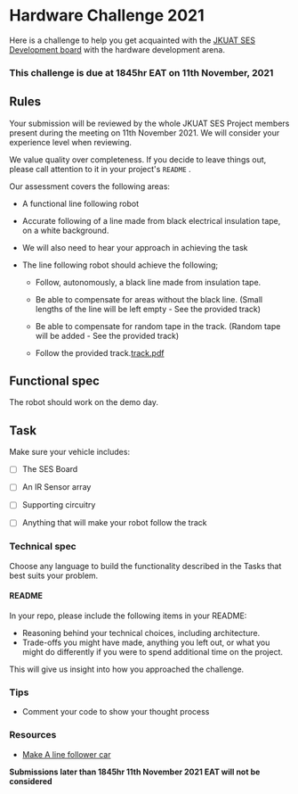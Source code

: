 # Hardware Challenge 2021

Here is a challenge to help you get acquainted with the [JKUAT SES Development board](https://github.com/JKUATSES/sesBoardv1) with the hardware development arena.

### This challenge is due at 1845hr EAT on 11th November, 2021

## Rules

Your submission will be reviewed by the whole JKUAT SES Project members present during the meeting on 11th November 2021. We will consider your experience level when reviewing.

We value quality over completeness. If you decide to leave things out, please call attention to it in your project's `README` .

Our assessment covers the following areas:

*   A functional line following robot
*   Accurate following of a line made from black electrical insulation tape, on a white background.
*   We will also need to hear your approach in achieving the task
*   The line following robot should achieve the following;

    - Follow, autonomously, a black line made from insulation tape.

    - Be able to compensate for areas without the black line. (Small lengths of the line will be left empty - See the provided track)

    - Be able to compensate for random tape in the track. (Random tape will be added - See the provided track)

    - Follow the provided track.[track.pdf](https://github.com/JKUATSES/2021-project-hack/files/7359907/track.pdf)



## Functional spec

The robot should work on the demo day.

## Task

Make sure your vehicle includes:

* [ ] The SES Board

* [ ] An IR Sensor array

* [ ] Supporting circuitry

* [ ] Anything that will make your robot follow the track


### Technical spec

Choose any language to build the functionality described in the Tasks that best suits your problem.

#### README

In your repo, please include the following items in your README:

*   Reasoning behind your technical choices, including architecture.
*   Trade-offs you might have made, anything you left out, or what you might do differently if you were to spend additional time on the project.

This will give us insight into how you approached the challenge.

### Tips

* Comment your code to show your thought process

### Resources

* [Make A line follower car](https://www.pcbway.com/blog/Activities/Make_Arduino_Line_Follower_Robot_Car_with_Arduino_UNO__L298N_Motor_Driver__IR_Sensor.html)


**Submissions later than 1845hr 11th November 2021 EAT will not be considered**
